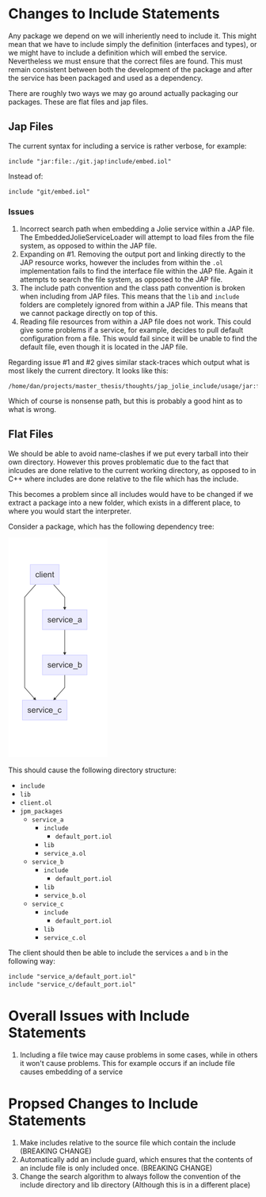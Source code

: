 # Changes to Include Statements

Any package we depend on we will inheriently need to include it. This might mean
that we have to include simply the definition (interfaces and types), or we
might have to include a definition which will embed the service. Nevertheless we
must ensure that the correct files are found. This must remain consistent
between both the development of the package and after the service has been
packaged and used as a dependency.

There are roughly two ways we may go around actually packaging our packages.
These are flat files and jap files.

## Jap Files

The current syntax for including a service is rather verbose, for example:

```
include "jar:file:./git.jap!include/embed.iol"
```

Instead of:

```
include "git/embed.iol"
```

### Issues

  1. Incorrect search path when embedding a Jolie service within a JAP file. The
     EmbeddedJolieServiceLoader will attempt to load files from the file system,
     as opposed to within the JAP file.
  2. Expanding on #1. Removing the output port and linking directly to the JAP
     resource works, however the includes from within the `.ol` implementation
     fails to find the interface file within the JAP file. Again it attempts to
     search the file system, as opposed to the JAP file.
  3. The include path convention and the class path convention is broken when
     including from JAP files. This means that the `lib` and `include` folders
     are completely ignored from within a JAP file. This means that we cannot
     package directly on top of this.
  4. Reading file resources from within a JAP file does not work. This could
     give some problems if a service, for example, decides to pull default
     configuration from a file. This would fail since it will be unable to find
     the default file, even though it is located in the JAP file.

Regarding issue #1 and #2 gives similar stack-traces which output what is most
likely the current directory. It looks like this: 

```
/home/dan/projects/master_thesis/thoughts/jap_jolie_include/usage/jar:file:./foobar.jap!/foobar.ol
```

Which of course is nonsense path, but this is probably a good hint as to what is
wrong.

## Flat Files

We should be able to avoid name-clashes if we put every tarball into their own
directory. However this proves problematic due to the fact that inlcudes are
done relative to the current working directory, as opposed to in C++ where
includes are done relative to the file which has the include.

This becomes a problem since all includes would have to be changed if we extract
a package into a new folder, which exists in a different place, to where you
would start the interpreter.

Consider a package, which has the following dependency tree:

![](dependency_tree.png)

This should cause the following directory structure:

  - `include`
  - `lib`
  - `client.ol`
  - `jpm_packages`
    + `service_a`
      - `include`
        + `default_port.iol`
      - `lib`
      - `service_a.ol`
    + `service_b`
      - `include`
        + `default_port.iol`
      - `lib`
      - `service_b.ol`
    + `service_c`
      - `include`
        + `default_port.iol`
      - `lib`
      - `service_c.ol`

The client should then be able to include the services `a` and `b` in the
following way:

```
include "service_a/default_port.iol"
include "service_c/default_port.iol"
```

# Overall Issues with Include Statements

  1. Including a file twice may cause problems in some cases, while in others it
     won't cause problems. This for example occurs if an include file causes
     embedding of a service

# Propsed Changes to Include Statements

  1. Make includes relative to the source file which contain the include
     (BREAKING CHANGE)
  2. Automatically add an include guard, which ensures that the contents of an
     include file is only included once. (BREAKING CHANGE)
  3. Change the search algorithm to always follow the convention of the include
     directory and lib directory (Although this is in a different place)
